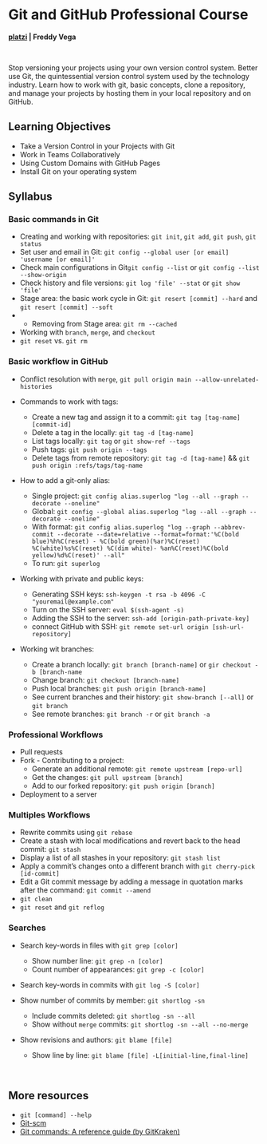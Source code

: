 # Git and GitHub Professional Course

**[platzi](https://platzi.com/cursos/git-github/) | Freddy Vega**

<br>

Stop versioning your projects using your own version control system. Better use Git, the quintessential version control system used by the technology industry. Learn how to work with git, basic concepts, clone a repository, and manage your projects by hosting them in your local repository and on GitHub.

## Learning Objectives

- Take a Version Control in your Projects with Git
- Work in Teams Collaboratively
- Using Custom Domains with GitHub Pages
- Install Git on your operating system

## Syllabus

### Basic commands in Git

- Creating and working with repositories: `git init`, `git add`, `git push`, `git status`
- Set user and email in Git: `git config --global user [or email] 'username [or email]'`
- Check main configurations in Git`git config --list` or `git config --list --show-origin`
- Check history and file versions: `git log 'file' --stat` or `git show 'file'`
- Stage area: the basic work cycle in Git: `git resert [commit] --hard` and `git resert [commit] --soft`
- - Removing from Stage area: `git rm --cached`
- Working with `branch`, `merge`, and `checkout`
- `git reset` vs. `git rm`

### Basic workflow in GitHub

- Conflict resolution with `merge`, `git pull origin main --allow-unrelated-histories`

- Commands to work with tags:
  
  - Create a new tag and assign it to a commit: `git tag [tag-name] [commit-id]`
  - Delete a tag in the locally: `git tag -d [tag-name]`
  - List tags locally: `git tag` or `git show-ref --tags`
  - Push tags: `git push origin --tags`
  - Delete tags from remote repository: `git tag -d [tag-name]` && `git push origin :refs/tags/tag-name`

- How to add a git-only alias:
  
  - Single project: `git config alias.superlog "log --all --graph --decorate --oneline"`
  - Global: `git config --global alias.superlog "log --all --graph --decorate --oneline"` 
  - With format: `git config alias.superlog "log --graph --abbrev-commit --decorate --date=relative --format=format:'%C(bold blue)%h%C(reset) - %C(bold green)(%ar)%C(reset) %C(white)%s%C(reset) %C(dim white)- %an%C(reset)%C(bold yellow)%d%C(reset)' --all"`
  - To run: `git superlog`

- Working with private and public keys:
  
  - Generating SSH keys: `ssh-keygen -t rsa -b 4096 -C "youremail@example.com"`
  - Turn on the SSH server: `eval $(ssh-agent -s)`
  - Adding the SSH to the server: `ssh-add [origin-path-private-key]`
  - connect GitHub with SSH: `git remote set-url origin [ssh-url-repository]`

- Working wit branches:
  
  - Create a branch locally: `git branch [branch-name]` or `gir checkout -b [branch-name`
  - Change branch: `git checkout [branch-name]`
  - Push local branches: `git push origin [branch-name]`
  - See current branches and their history: `git show-branch [--all]` or `git branch`
  - See remote branches: `git branch -r` or `git branch -a`

### Professional Workflows

- Pull requests
- Fork - Contributing to a project:
  - Generate an additional remote: `git remote upstream [repo-url]`
  - Get the changes: `git pull upstream [branch]`
  - Add to our forked repository: `git push origin [branch]`
- Deployment to a server

### Multiples Workflows

- Rewrite commits using `git rebase`
- Create a stash with local modifications and revert back to the head commit: `git stash`
- Display a list of all stashes in your repository: `git stash list`
- Apply a commit’s changes onto a different branch with `git cherry-pick [id-commit]`
- Edit a Git commit message by adding a message in quotation marks after the command: `git commit --amend`
- `git clean`
- `git reset` and `git reflog`

### Searches

- Search key-words in files with `git grep [color]`
  
  - Show number line: `git grep -n [color]`
  - Count number of appearances: `git grep -c [color]`

- Search key-words in commits with `git log -S [color]`

- Show number of commits by member: `git shortlog -sn`
  
  - Include commits deleted: `git shortlog -sn --all`
  - Show without `merge` commits: `git shortlog -sn --all --no-merge`

- Show revisions and authors: `git blame [file]`
  
  - Show line by line: `git blame [file] -L[initial-line,final-line]`

<br>

## More resources

- `git [command] --help`
- [Git-scm](https://git-scm.com/)
- [Git commands: A reference guide (by GitKraken)](https://www.gitkraken.com/learn/git/commands)
